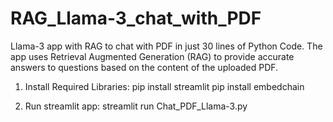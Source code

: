 # RAG_Llama-3_chat_with_PDF
Llama-3 app with RAG to chat with PDF in just 30 lines of Python Code. The app uses Retrieval Augmented Generation (RAG) to provide accurate answers to questions based on the content of the uploaded PDF.


1. Install Required Libraries:
   pip install streamlit
   pip install embedchain
   
2. Run streamlit app:
   streamlit run Chat_PDF_Llama-3.py
